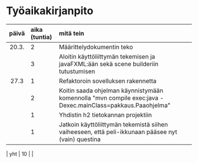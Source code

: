 # Työaikakirjanpito

| päivä | aika (tuntia) | mitä tein  |
| :----:|:-----| :-----|
| 20.3. | 2    |   Määrittelydokumentin teko    |
|       | 3    |    Aloitin käyttöliittymän tekemisen ja javaFXML:ään sekä scene builderiin tutustumisen |
| 27.3  | 1    |    Refaktoroin sovelluksen rakennetta   |
|       | 2    |   Koitin saada ohjelman käynnistymään komennolla "mvn compile exec:java -Dexec.mainClass=pakkaus.Paaohjelma"   |
|       | 1    |   Yhdistin h2 tietokannan projektiin   |
|       | 1    |   Jatkoin käyttöliittymän tekemistä siihen vaiheeseen, että peli-ikkunaan pääsee nyt (vain) questina    |


| yht   | 10   |  | 

